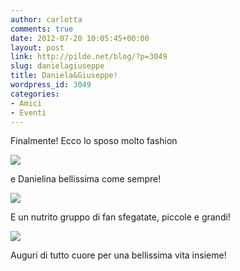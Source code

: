 ```yaml
---
author: carlotta
comments: true
date: 2012-07-20 10:05:45+00:00
layout: post
link: http://pilde.net/blog/?p=3049
slug: danielagiuseppe
title: Daniela&Giuseppe!
wordpress_id: 3049
categories:
- Amici
- Eventi
---
```


Finalmente! Ecco lo sposo molto fashion

![](http://pilde.net/blog/wp-content/uploads/2012/07/giuseppe.jpg)

e Danielina bellissima come sempre!

![](http://pilde.net/blog/wp-content/uploads/2012/07/daniela.jpg)

E un nutrito gruppo di fan sfegatate, piccole e grandi!

![](http://pilde.net/blog/wp-content/uploads/2012/07/amici.jpg)

Auguri di tutto cuore per una bellissima vita insieme!
